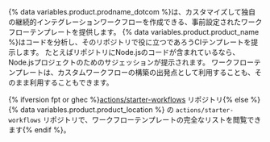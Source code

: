 {% data variables.product.prodname_dotcom %}は、カスタマイズして独自の継続的インテグレーションワークフローを作成できる、事前設定されたワークフローテンプレートを提供します。 {% data variables.product.product_name %}はコードを分析し、そのリポジトリで役に立つであろうCIテンプレートを提示します。 たとえばリポジトリにNode.jsのコードが含まれているなら、Node.jsプロジェクトのためのサジェッションが提示されます。 ワークフローテンプレートは、カスタムワークフローの構築の出発点として利用することも、そのまま利用することもできます。

{% ifversion fpt or ghec %}[actions/starter-workflows](https://github.com/actions/starter-workflows) リポジトリ{% else %} {% data variables.product.product_location %} の `actions/starter-workflows` リポジトリで、ワークフローテンプレートの完全なリストを閲覧できます{% endif %}。
